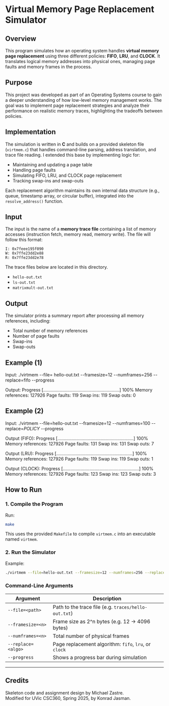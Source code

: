 # Virtual Memory Page Replacement Simulator

## Overview

This program simulates how an operating system handles **virtual memory page replacement** using three different policies: **FIFO**, **LRU**, and **CLOCK**. It translates logical memory addresses into physical ones, managing page faults and memory frames in the process.

## Purpose

This project was developed as part of an Operating Systems course to gain a deeper understanding of how low-level memory management works. The goal was to implement page replacement strategies and analyze their performance on realistic memory traces, highlighting the tradeoffs between policies.

## Implementation

The simulation is written in **C** and builds on a provided skeleton file (`virtmem.c`) that handles command-line parsing, address translation, and trace file reading. I extended this base by implementing logic for:

- Maintaining and updating a page table
- Handling page faults
- Simulating FIFO, LRU, and CLOCK page replacement
- Tracking swap-ins and swap-outs

Each replacement algorithm maintains its own internal data structure (e.g., queue, timestamp array, or circular buffer), integrated into the `resolve_address()` function.

## Input

The input is the name of a **memory trace file** containing a list of memory accesses (instruction fetch, memory read, memory write). The file will follow this format:

```
I: 0x7feee195f090
W: 0x7ffe23dd2e88
R: 0x7ffe23dd2e78
```

The trace files below are located in this directory.
- `hello-out.txt`
- `ls-out.txt`
- `matrixmult-out.txt`

## Output

The simulator prints a summary report after processing all memory references, including:
- Total number of memory references
- Number of page faults
- Swap-ins
- Swap-outs

## Example (1) 

Input:
./virtmem --file= hello-out.txt --framesize=12 --numframes=256 --replace=fifo --progress

Output:
Progress [............................................................] 100%
Memory references: 127926
Page faults: 119
Swap ins: 119
Swap outs: 0


## Example (2) 

Input:
./virtmem --file=hello-out.txt --framesize=12     --numframes=100 --replace=*POLICY* --progress

Output (FIFO):
Progress [............................................................] 100%
Memory references: 127926
Page faults: 131
Swap ins: 131
Swap outs: 7

Output (LRU):
Progress [............................................................] 100%
Memory references: 127926
Page faults: 119
Swap ins: 119
Swap outs: 1

Output (CLOCK):
Progress [............................................................] 100%
Memory references: 127926
Page faults: 123
Swap ins: 123
Swap outs: 3

## How to Run

### 1. Compile the Program

Run:
```bash
make
```

This uses the provided `Makefile` to compile `virtmem.c` into an executable named `virtmem`.

### 2. Run the Simulator

Example:
```bash
./virtmem --file=hello-out.txt --framesize=12 --numframes=256 --replace=lru --progress
```

### Command-Line Arguments

| Argument            | Description |
|---------------------|-------------|
| `--file=<path>`     | Path to the trace file (e.g. `traces/hello-out.txt`) |
| `--framesize=<n>`   | Frame size as 2^n bytes (e.g. 12 → 4096 bytes) |
| `--numframes=<n>`   | Total number of physical frames |
| `--replace=<algo>`  | Page replacement algorithm: `fifo`, `lru`, or `clock` |
| `--progress`        | Shows a progress bar during simulation |

---

## Credits

Skeleton code and assignment design by Michael Zastre.  
Modified for UVic CSC360, Spring 2025, by Konrad Jasman. 
